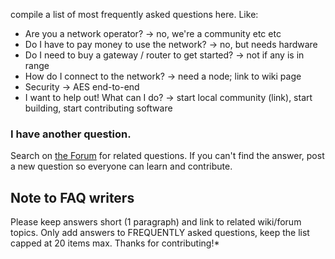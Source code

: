 compile a list of most frequently asked questions here. Like:

- Are you a network operator? -> no, we're a community etc etc
- Do I have to pay money to use the network? -> no, but needs hardware
- Do I need to buy a gateway / router to get started? -> not if any is in range
- How do I connect to the network? -> need a node; link to wiki page
- Security -> AES end-to-end
- I want to help out! What can I do? -> start local community (link), start building, start contributing software


### I have another question.
Search on [the Forum](http://forum.thethingsnetwork.org/) for related questions. If you can't find the answer, post a new question so everyone can learn and contribute.


## Note to FAQ writers
Please keep answers short (1 paragraph) and link to related wiki/forum topics. Only add answers to FREQUENTLY asked questions, keep the list capped at 20 items max. Thanks for contributing!*